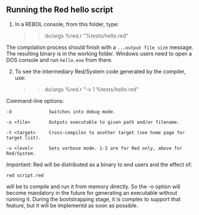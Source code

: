 Running the Red hello script
------------------------

1. In a REBOL console, from this folder, type:

    >> do/args %red.r "%tests/hello.red"
	
The compilation process should finish with a `...output file size` message. The resulting binary is in the working folder. Windows users need to open a DOS console and run `hello.exe` from there.

2. To see the intermediary Red/System code generated by the compiler, use:

    >> do/args %red.r "-v 1 %tests/hello.red"


Command-line options:

    -d				Switches into debug mode.
    
    -o <file>		Outputs executable to given path and/or filename.
    
    -t <target>		Cross-compiles to another target (see home page for target list).
    
    -v <level>		Sets verbose mode. 1-3 are for Red only, above for Red/System.
    

_Important_: Red will be distributed as a binary to end users and the effect of:

    red script.red
    
will be to compile and run it from memory directly. So the -o option will become mandatory in the future for generating an executable without running it. During the bootstrapping stage, it is complex to support that feature, but it will be implementd as soon as possible.